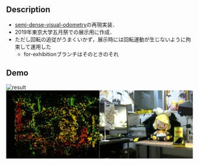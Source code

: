 ## Description
* [semi-dense-visual-odometry](https://jsturm.de/publications/data/engel2013iccv.pdf)の再現実装．
* 2019年東京大学五月祭での展示用に作成．
* ただし回転の追従がうまくいかず，展示時には回転運動が生じないように拘束して運用した
    * for-exhibitionブランチはそのときのそれ
## Demo
![result](https://github.com/KYabuuchi/direct-visual-odometry/blob/media/data/demo/PV.gif)
![result](https://github.com/KYabuuchi/direct-visual-odometry/blob/media/data/demo/depth.jpg)
